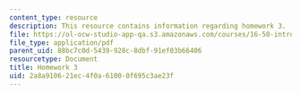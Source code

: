 ```yaml
---
content_type: resource
description: This resource contains information regarding homework 3.
file: https://ol-ocw-studio-app-qa.s3.amazonaws.com/courses/16-50-introduction-to-propulsion-systems-spring-2012/2a8a910621ec4f0a61000f695c3ae23f_MIT16_50S12_hw3.pdf
file_type: application/pdf
parent_uid: 88bc7c0d-5439-928c-8dbf-91ef03b66406
resourcetype: Document
title: Homework 3
uid: 2a8a9106-21ec-4f0a-6100-0f695c3ae23f
---
```

